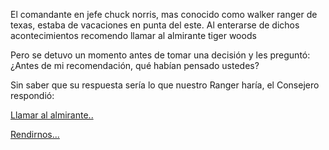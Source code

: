 El comandante en jefe chuck norris, mas conocido como walker ranger de texas, estaba de vacaciones en punta del este.
Al enterarse de dichos acontecimientos recomendo llamar al almirante tiger woods

Pero se detuvo un momento antes de tomar una decisión y les preguntó:
¿Antes de mi recomendación, qué habían pensado ustedes?

Sin saber que su respuesta sería lo que nuestro Ranger haría, el Consejero respondió:

[Llamar al almirante..](almirante/almirante.md)

[Rendirnos...](rendirse/rendicion.md)
